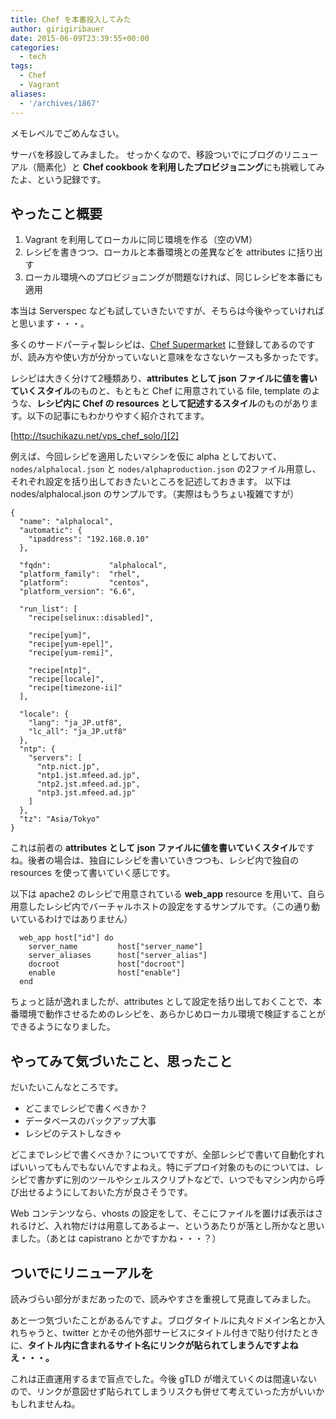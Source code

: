 ```yaml
---
title: Chef を本番投入してみた
author: girigiribauer
date: 2015-06-09T23:39:55+00:00
categories:
  - tech
tags:
  - Chef
  - Vagrant
aliases:
  - '/archives/1867'
---
```

メモレベルでごめんなさい。

サーバを移設してみました。 せっかくなので、移設ついでにブログのリニューアル（簡素化）と **Chef cookbook を利用したプロビジョニング**にも挑戦してみたよ、という記録です。

## やったこと概要

  1. Vagrant を利用してローカルに同じ環境を作る（空のVM）
  2. レシピを書きつつ、ローカルと本番環境との差異などを attributes に括り出す
  3. ローカル環境へのプロビジョニングが問題なければ、同じレシピを本番にも適用

本当は Serverspec なども試していきたいですが、そちらは今後やっていければと思います・・・。

多くのサードパーティ製レシピは、[Chef Supermarket][1] に登録してあるのですが、読み方や使い方が分かっていないと意味をなさないケースも多かったです。

レシピは大きく分けて2種類あり、**attributes として json ファイルに値を書いていくスタイル**のものと、もともと Chef に用意されている file, template のような、**レシピ内に Chef の resources として記述するスタイル**のものがあります。以下の記事にもわかりやすく紹介されてます。

[http://tsuchikazu.net/vps_chef_solo/][2]

例えば、今回レシピを適用したいマシンを仮に alpha としておいて、`nodes/alphalocal.json` と `nodes/alphaproduction.json` の2ファイル用意し、それぞれ設定を括り出しておきたいところを記述しておきます。 以下は nodes/alphalocal.json のサンプルです。（実際はもうちょい複雑ですが）

    {
      "name": "alphalocal",
      "automatic": {
        "ipaddress": "192.168.0.10"
      },

      "fqdn":             "alphalocal",
      "platform_family":  "rhel",
      "platform":         "centos",
      "platform_version": "6.6",

      "run_list": [
        "recipe[selinux::disabled]",

        "recipe[yum]",
        "recipe[yum-epel]",
        "recipe[yum-remi]",

        "recipe[ntp]",
        "recipe[locale]",
        "recipe[timezone-ii]"
      ],

      "locale": {
        "lang": "ja_JP.utf8",
        "lc_all": "ja_JP.utf8"
      },
      "ntp": {
        "servers": [
          "ntp.nict.jp",
          "ntp1.jst.mfeed.ad.jp",
          "ntp2.jst.mfeed.ad.jp",
          "ntp3.jst.mfeed.ad.jp"
        ]
      },
      "tz": "Asia/Tokyo"
    }


これは前者の **attributes として json ファイルに値を書いていくスタイル**ですね。後者の場合は、独自にレシピを書いていきつつも、レシピ内で独自の resources を使って書いていく感じです。

以下は apache2 のレシピで用意されている **web_app** resource を用いて、自ら用意したレシピ内でバーチャルホストの設定をするサンプルです。（この通り動いているわけではありません）

      web_app host["id"] do
        server_name         host["server_name"]
        server_aliases      host["server_alias"]
        docroot             host["docroot"]
        enable              host["enable"]
      end


ちょっと話が逸れましたが、attributes として設定を括り出しておくことで、本番環境で動作させるためのレシピを、あらかじめローカル環境で検証することができるようになりました。

## やってみて気づいたこと、思ったこと

だいたいこんなところです。

  * どこまでレシピで書くべきか？
  * データベースのバックアップ大事
  * レシピのテストしなきゃ

どこまでレシピで書くべきか？についてですが、全部レシピで書いて自動化すればいいってもんでもないんですよねえ。特にデプロイ対象のものについては、レシピで書かずに別のツールやシェルスクリプトなどで、いつでもマシン内から呼び出せるようにしておいた方が良さそうです。

Web コンテンツなら、vhosts の設定をして、そこにファイルを置けば表示はされるけど、入れ物だけは用意してあるよー、というあたりが落とし所かなと思いました。（あとは capistrano とかですかね・・・？）

## ついでにリニューアルを

読みづらい部分がまだあったので、読みやすさを重視して見直してみました。

あと一つ気づいたことがあるんですよ。ブログタイトルに丸々ドメイン名とか入れちゃうと、twitter とかその他外部サービスにタイトル付きで貼り付けたときに、**タイトル内に含まれるサイト名にリンクが貼られてしまうんですよねえ・・・。**

これは正直運用するまで盲点でした。今後 gTLD が増えていくのは間違いないので、リンクが意図せず貼られてしまうリスクも併せて考えていった方がいいかもしれませんね。

 [1]: https://supermarket.chef.io/
 [2]: http://tsuchikazu.net/vps_chef_solo/
